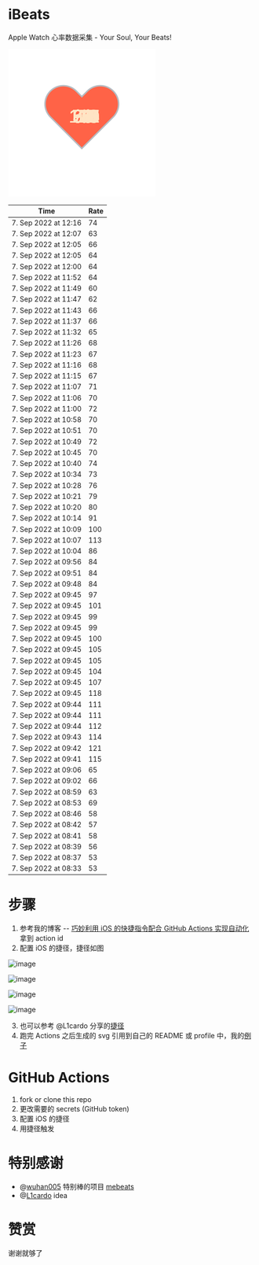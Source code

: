 # iBeats
Apple Watch 心率数据采集 - Your Soul, Your Beats!

![](./files/heart.svg)

<!--START_SECTION:my_heart_rate-->
| Time | Rate | 
 | ---- | ---- | 
| 7. Sep 2022 at 12:16 | 74 |
| 7. Sep 2022 at 12:07 | 63 |
| 7. Sep 2022 at 12:05 | 66 |
| 7. Sep 2022 at 12:05 | 64 |
| 7. Sep 2022 at 12:00 | 64 |
| 7. Sep 2022 at 11:52 | 64 |
| 7. Sep 2022 at 11:49 | 60 |
| 7. Sep 2022 at 11:47 | 62 |
| 7. Sep 2022 at 11:43 | 66 |
| 7. Sep 2022 at 11:37 | 66 |
| 7. Sep 2022 at 11:32 | 65 |
| 7. Sep 2022 at 11:26 | 68 |
| 7. Sep 2022 at 11:23 | 67 |
| 7. Sep 2022 at 11:16 | 68 |
| 7. Sep 2022 at 11:15 | 67 |
| 7. Sep 2022 at 11:07 | 71 |
| 7. Sep 2022 at 11:06 | 70 |
| 7. Sep 2022 at 11:00 | 72 |
| 7. Sep 2022 at 10:58 | 70 |
| 7. Sep 2022 at 10:51 | 70 |
| 7. Sep 2022 at 10:49 | 72 |
| 7. Sep 2022 at 10:45 | 70 |
| 7. Sep 2022 at 10:40 | 74 |
| 7. Sep 2022 at 10:34 | 73 |
| 7. Sep 2022 at 10:28 | 76 |
| 7. Sep 2022 at 10:21 | 79 |
| 7. Sep 2022 at 10:20 | 80 |
| 7. Sep 2022 at 10:14 | 91 |
| 7. Sep 2022 at 10:09 | 100 |
| 7. Sep 2022 at 10:07 | 113 |
| 7. Sep 2022 at 10:04 | 86 |
| 7. Sep 2022 at 09:56 | 84 |
| 7. Sep 2022 at 09:51 | 84 |
| 7. Sep 2022 at 09:48 | 84 |
| 7. Sep 2022 at 09:45 | 97 |
| 7. Sep 2022 at 09:45 | 101 |
| 7. Sep 2022 at 09:45 | 99 |
| 7. Sep 2022 at 09:45 | 99 |
| 7. Sep 2022 at 09:45 | 100 |
| 7. Sep 2022 at 09:45 | 105 |
| 7. Sep 2022 at 09:45 | 105 |
| 7. Sep 2022 at 09:45 | 104 |
| 7. Sep 2022 at 09:45 | 107 |
| 7. Sep 2022 at 09:45 | 118 |
| 7. Sep 2022 at 09:44 | 111 |
| 7. Sep 2022 at 09:44 | 111 |
| 7. Sep 2022 at 09:44 | 112 |
| 7. Sep 2022 at 09:43 | 114 |
| 7. Sep 2022 at 09:42 | 121 |
| 7. Sep 2022 at 09:41 | 115 |
| 7. Sep 2022 at 09:06 | 65 |
| 7. Sep 2022 at 09:02 | 66 |
| 7. Sep 2022 at 08:59 | 63 |
| 7. Sep 2022 at 08:53 | 69 |
| 7. Sep 2022 at 08:46 | 58 |
| 7. Sep 2022 at 08:42 | 57 |
| 7. Sep 2022 at 08:41 | 58 |
| 7. Sep 2022 at 08:39 | 56 |
| 7. Sep 2022 at 08:37 | 53 |
| 7. Sep 2022 at 08:33 | 53 |

<!--END_SECTION:my_heart_rate-->

# 步骤
1. 参考我的博客 -- [巧妙利用 iOS 的快捷指令配合 GitHub Actions 实现自动化](https://github.com/yihong0618/gitblog/issues/198) 拿到 action id
2. 配置 iOS 的捷径，捷径如图

![image](https://user-images.githubusercontent.com/15976103/122154218-0db0b480-ce97-11eb-93bb-5aec07c558dc.png)

![image](https://user-images.githubusercontent.com/15976103/122154236-186b4980-ce97-11eb-8e4b-70551a0391ae.png)

![image](https://user-images.githubusercontent.com/15976103/122154268-2d47dd00-ce97-11eb-902e-3acf292265a9.png)

![image](https://user-images.githubusercontent.com/15976103/122174055-fa144680-ceb4-11eb-9be2-3eb83cd516f7.png)

3. 也可以参考 @L1cardo 分享的[捷径](https://www.icloud.com/shortcuts/6ab6047b459c41ad822ad6b94b1c03d4)
4. 跑完 Actions 之后生成的 svg 引用到自己的 README 或 profile 中，我的[例子](https://github.com/yihong0618) 

# GitHub Actions

1. fork or clone this repo
2. 更改需要的 secrets (GitHub token)
3. 配置 iOS 的捷径
4. 用捷径触发

# 特别感谢
- @[wuhan005](https://github.com/wuhan005) 特别棒的项目 [mebeats](https://github.com/wuhan005/mebeats)
- @[L1cardo](https://github.com/L1cardo) idea

# 赞赏
谢谢就够了
